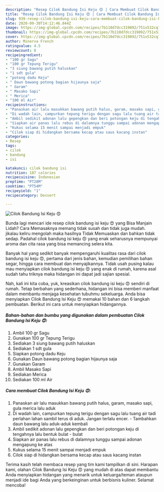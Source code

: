 ```yaml
---
description: "Resep Cilok Bandung Isi Keju 😍 | Cara Membuat Cilok Bandung Isi Keju 😍 Yang Enak Banget"
title: "Resep Cilok Bandung Isi Keju 😍 | Cara Membuat Cilok Bandung Isi Keju 😍 Yang Enak Banget"
slug: 939-resep-cilok-bandung-isi-keju-cara-membuat-cilok-bandung-isi-keju-yang-enak-banget
date: 2020-09-30T14:12:46.844Z
image: https://img-global.cpcdn.com/recipes/7b110d7dcc319892/751x532cq70/cilok-bandung-isi-keju-😍-foto-resep-utama.jpg
thumbnail: https://img-global.cpcdn.com/recipes/7b110d7dcc319892/751x532cq70/cilok-bandung-isi-keju-😍-foto-resep-utama.jpg
cover: https://img-global.cpcdn.com/recipes/7b110d7dcc319892/751x532cq70/cilok-bandung-isi-keju-😍-foto-resep-utama.jpg
author: Minerva French
ratingvalue: 4.5
reviewcount: 8
recipeingredient:
- "100 gr Sagu"
- "100 gr Tepung Terigu"
- "3 siung bawang putih haluskan"
- "1 sdt gula"
- "potong dadu Keju"
- " Daun bawang potong bagian hijaunya saja"
- " Garam"
- " Masako Sapi"
- " Merica"
- "100 ml Air"
recipeinstructions:
- "Panaskan air lalu masukkan bawang putih halus, garam, masako sapi, gula merica lalu aduk"
- "Di wadah lain, campurkan tepung terigu dengan sagu lalu tuang air tadi perlahan lahan sambil terus di aduk. Jangan terlalu encer. Tambahkan daun bawang lalu aduk-aduk kembali"
- "Ambil sedikit adonan lalu gepengkan dan beri potongan keju di tengahnya lalu bentuk bulat - bulat"
- "Siapkan air panas lalu rebus di dalamnya tunggu sampai adonan mengapung ke atas"
- "Kukus selama 15 menit sampai menjadi empuk"
- "Cilok siap di hidangkan bersama kecap atau saus kacang instan"
categories:
- Resep
tags:
- cilok
- bandung
- isi

katakunci: cilok bandung isi 
nutrition: 187 calories
recipecuisine: Indonesian
preptime: "PT28M"
cooktime: "PT54M"
recipeyield: "1"
recipecategory: Dessert

---
```



![Cilok Bandung Isi Keju 😍](https://img-global.cpcdn.com/recipes/7b110d7dcc319892/751x532cq70/cilok-bandung-isi-keju-😍-foto-resep-utama.jpg)

Bunda lagi mencari ide resep cilok bandung isi keju 😍 yang Bisa Manjain Lidah? Cara Memasaknya memang tidak susah dan tidak juga mudah. jikalau keliru mengolah maka hasilnya Tidak Memuaskan dan bahkan tidak sedap. Padahal cilok bandung isi keju 😍 yang enak seharusnya mempunyai aroma dan cita rasa yang bisa memancing selera kita.

Banyak hal yang sedikit banyak mempengaruhi kualitas rasa dari cilok bandung isi keju 😍, pertama dari jenis bahan, kemudian pemilihan bahan segar, hingga cara membuat dan menyajikannya. Tidak usah pusing kalau mau menyiapkan cilok bandung isi keju 😍 yang enak di rumah, karena asal sudah tahu triknya maka hidangan ini dapat jadi sajian spesial.




Nah, kali ini kita coba, yuk, kreasikan cilok bandung isi keju 😍 sendiri di rumah. Tetap berbahan yang sederhana, hidangan ini bisa memberi manfaat dalam membantu menjaga kesehatan tubuhmu sekeluarga. Anda bisa menyiapkan Cilok Bandung Isi Keju 😍 memakai 10 bahan dan 6 langkah pembuatan. Berikut ini cara untuk menyiapkan hidangannya.

<!--inarticleads1-->

##### Bahan-bahan dan bumbu yang digunakan dalam pembuatan Cilok Bandung Isi Keju 😍:

1. Ambil 100 gr Sagu
1. Gunakan 100 gr Tepung Terigu
1. Sediakan 3 siung bawang putih haluskan
1. Sediakan 1 sdt gula
1. Siapkan potong dadu Keju
1. Gunakan  Daun bawang potong bagian hijaunya saja
1. Gunakan  Garam
1. Ambil  Masako Sapi
1. Sediakan  Merica
1. Sediakan 100 ml Air




<!--inarticleads2-->

##### Cara membuat Cilok Bandung Isi Keju 😍:

1. Panaskan air lalu masukkan bawang putih halus, garam, masako sapi, gula merica lalu aduk
1. Di wadah lain, campurkan tepung terigu dengan sagu lalu tuang air tadi perlahan lahan sambil terus di aduk. Jangan terlalu encer. - Tambahkan daun bawang lalu aduk-aduk kembali
1. Ambil sedikit adonan lalu gepengkan dan beri potongan keju di tengahnya lalu bentuk bulat - bulat
1. Siapkan air panas lalu rebus di dalamnya tunggu sampai adonan mengapung ke atas
1. Kukus selama 15 menit sampai menjadi empuk
1. Cilok siap di hidangkan bersama kecap atau saus kacang instan




Terima kasih telah membaca resep yang tim kami tampilkan di sini. Harapan kami, olahan Cilok Bandung Isi Keju 😍 yang mudah di atas dapat membantu Anda menyiapkan hidangan yang menarik untuk keluarga/teman ataupun menjadi ide bagi Anda yang berkeinginan untuk berbisnis kuliner. Selamat mencoba!
